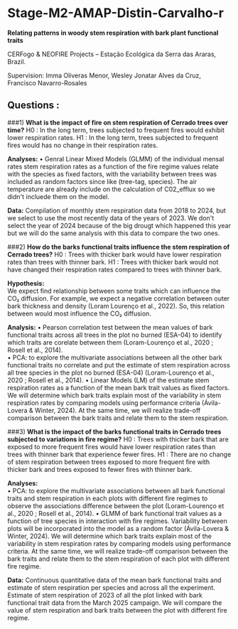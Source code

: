 # Stage-M2-AMAP-Distin-Carvalho-r

**Relating patterns in woody stem respiration with bark plant functional traits**

CERFogo & NEOFIRE Projects – Estação Ecológica da Serra das Araras, Brazil. 

Supervision: Imma Oliveras Menor, Wesley Jonatar Alves da Cruz, Francisco Navarro-Rosales

## Questions : 

###1) **What is the impact of fire on stem respiration of Cerrado trees over time?** 
H0 : In the long term, trees subjected to frequent fires would exhibit lower respiration rates.
H1 : In the long term, trees subjected to frequent fires would has no change in their respiration rates.

**Analyses:** 
• Genral Linear Mixed Models (GLMM) of the individual mensal rates stem respiration rates as a function of the fire regime values relate with the species as fixed factors, with the variability between trees was included as random factors since like (tree-tag, species). The air temperature are already include on the calculation of C02_efflux so we didn't incluede them on the model. 

**Data:** Compilation of monthly stem respiration data from 2018 to 2024, but we select to use the most recently data of the years of 2023. We don't select the year of 2024 because of the big drougt which happened this year but we will do the same analysis with this data to compare the two ones. 

###2) **How do the  barks functional traits influence the stem respiration of Cerrado trees?** 
H0 : Trees with thicker bark would have lower respiration rates than trees with thinner bark.
H1 : Trees with thicker bark would not have changed their respiration rates compared to trees with thinner bark.

**Hypothesis:**  
We expect find relationship between some traits which can influence the CO₂ diffusion. For example, we expect a negative correlation between outer bark thickness and density (Loram
Lourenço et al., 2022). So, this relation between would most influence the CO₂ diffusion. 

**Analysis:** 
• Pearson correlation test between the mean values of bark functional traits across all trees in the plot no burned (ESA-04) to identify which traits are corelate between them 
(Loram-Lourenço et al., 2020 ; Rosell et al., 2014).   
• PCA: to explore the multivariate associations between all the other bark functional traits no correlate and put the estimate of stem respiration across all tree species in the plot 
no burned (ESA-04) (Loram-Lourenço et al., 2020 ; Rosell et al., 2014). 
• Linear Models (LM) of the estimate stem respiration rates as a function of the mean bark trait values as fixed factors. We will determine which bark traits explain most of the variability in stem respiration rates by comparing models using performance criteria (Ávila-Lovera & Winter, 2024). At the same time, we will realize trade-off comparison between the bark traits and relate them to the stem respiration.  

###3) **What is the impact of the barks functional traits in Cerrado trees subjected to variations in fire regime?**
H0 : Trees with thicker bark that are exposed to more frequent fires would have lower respiration rates than trees with thinner bark that experience fewer fires.
H1 : There are no change of stem respiration between trees exposed to more frequent fire with thicker bark and trees exposed to fewer fires with thinner bark.

**Analyses:**  
• PCA: to explore the multivariate associations between all bark functional traits and stem respiration in each plots with different fire regimes to observe the associations 
difference between the plot (Loram-Lourenço et al., 2020 ; Rosell et al., 2014). 
• GLMM of bark functional trait values as a function of tree species in interaction with fire regimes. Variability between plots will be incorporated into the model as a random factor (Ávila-Lovera & Winter, 2024). We will determine which bark traits explain most of the variability in stem respiration rates by comparing models using performance criteria. 
At the same time, we will realize trade-off comparison between the bark traits and relate them to the stem respiration of each plot with different fire regime.  

**Data:** Continuous quantitative data of the mean bark functional traits and estimate of stem respiration per species and across all the experiment.  
Estimate of stem respiration of 2023 of all the plot linked with bark functional trait data from the March 2025 campaign. We will compare the value of stem respiration and 
bark traits between the plot with different fire regime.
